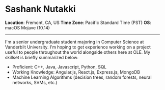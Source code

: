 # Sashank Nutakki

__Location__: Fremont, CA, US
__Time Zone__: Pacific Standard Time (PST)
__OS__: macOS Mojave (10.14)

---

I'm a senior undergraduate student majoring in Computer Science at Vanderbilt University. I'm hoping to get
experience working on a project useful to people throughout the world alongside others here at OLE. My skillset is
briefly summarized below:

  * Proficient: C++, Java, Javascript, Python, SQL
  * Working Knowledge: Angular.js, React.js, Express.js, MongoDB
  * Machine Learning Algorithms (decision trees, random forests, neural networks, SVMs, etc.)
